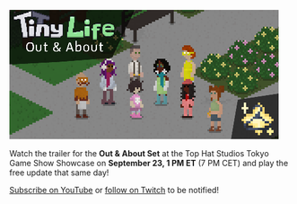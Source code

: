 ![](media/news/OutAndAboutAnnouncement.png)

Watch the trailer for the **Out & About Set** at the Top Hat Studios Tokyo Game Show Showcase on **September 23, 1 PM ET** (7 PM CET) and play the free update that same day!

[Subscribe on YouTube](https://link.tinylifegame.com/tophatyt) or [follow on Twitch](https://link.tinylifegame.com/tophatttv) to be notified!
